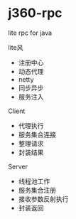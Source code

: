 # j360-rpc
lite rpc for java


lite风

- 注册中心
- 动态代理
- netty
- 同步异步
- 服务注入


Client

- 代理执行
- 服务集合连接
- 整理请求
- 封装结果

Server

- 线程池工作
- 服务集合注册
- 接收参数反射执行
- 封装返回